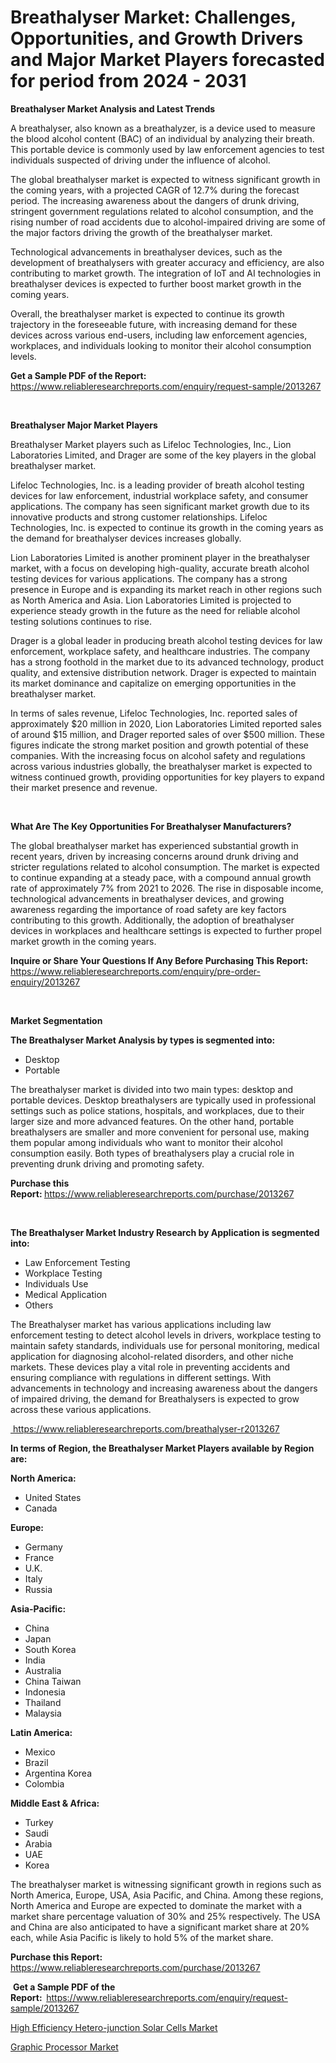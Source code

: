 <p><h1>Breathalyser Market: Challenges, Opportunities, and Growth Drivers and Major Market Players forecasted for period from 2024 - 2031</h1></p><p><strong>Breathalyser Market Analysis and Latest Trends</strong></p>
<p><p>A breathalyser, also known as a breathalyzer, is a device used to measure the blood alcohol content (BAC) of an individual by analyzing their breath. This portable device is commonly used by law enforcement agencies to test individuals suspected of driving under the influence of alcohol.</p><p>The global breathalyser market is expected to witness significant growth in the coming years, with a projected CAGR of 12.7% during the forecast period. The increasing awareness about the dangers of drunk driving, stringent government regulations related to alcohol consumption, and the rising number of road accidents due to alcohol-impaired driving are some of the major factors driving the growth of the breathalyser market.</p><p>Technological advancements in breathalyser devices, such as the development of breathalysers with greater accuracy and efficiency, are also contributing to market growth. The integration of IoT and AI technologies in breathalyser devices is expected to further boost market growth in the coming years.</p><p>Overall, the breathalyser market is expected to continue its growth trajectory in the foreseeable future, with increasing demand for these devices across various end-users, including law enforcement agencies, workplaces, and individuals looking to monitor their alcohol consumption levels.</p></p>
<p><strong>Get a Sample PDF of the Report:&nbsp;</strong> <a href="https://www.reliableresearchreports.com/enquiry/request-sample/2013267">https://www.reliableresearchreports.com/enquiry/request-sample/2013267</a></p>
<p>&nbsp;</p>
<p><strong>Breathalyser Major Market Players</strong></p>
<p><p>Breathalyser Market players such as Lifeloc Technologies, Inc., Lion Laboratories Limited, and Drager are some of the key players in the global breathalyser market.</p><p>Lifeloc Technologies, Inc. is a leading provider of breath alcohol testing devices for law enforcement, industrial workplace safety, and consumer applications. The company has seen significant market growth due to its innovative products and strong customer relationships. Lifeloc Technologies, Inc. is expected to continue its growth in the coming years as the demand for breathalyser devices increases globally.</p><p>Lion Laboratories Limited is another prominent player in the breathalyser market, with a focus on developing high-quality, accurate breath alcohol testing devices for various applications. The company has a strong presence in Europe and is expanding its market reach in other regions such as North America and Asia. Lion Laboratories Limited is projected to experience steady growth in the future as the need for reliable alcohol testing solutions continues to rise.</p><p>Drager is a global leader in producing breath alcohol testing devices for law enforcement, workplace safety, and healthcare industries. The company has a strong foothold in the market due to its advanced technology, product quality, and extensive distribution network. Drager is expected to maintain its market dominance and capitalize on emerging opportunities in the breathalyser market.</p><p>In terms of sales revenue, Lifeloc Technologies, Inc. reported sales of approximately $20 million in 2020, Lion Laboratories Limited reported sales of around $15 million, and Drager reported sales of over $500 million. These figures indicate the strong market position and growth potential of these companies. With the increasing focus on alcohol safety and regulations across various industries globally, the breathalyser market is expected to witness continued growth, providing opportunities for key players to expand their market presence and revenue.</p></p>
<p>&nbsp;</p>
<p><strong>What Are The Key Opportunities For Breathalyser Manufacturers?</strong></p>
<p><p>The global breathalyser market has experienced substantial growth in recent years, driven by increasing concerns around drunk driving and stricter regulations related to alcohol consumption. The market is expected to continue expanding at a steady pace, with a compound annual growth rate of approximately 7% from 2021 to 2026. The rise in disposable income, technological advancements in breathalyser devices, and growing awareness regarding the importance of road safety are key factors contributing to this growth. Additionally, the adoption of breathalyser devices in workplaces and healthcare settings is expected to further propel market growth in the coming years.</p></p>
<p><strong>Inquire or Share Your Questions If Any Before Purchasing This Report:</strong> <a href="https://www.reliableresearchreports.com/enquiry/pre-order-enquiry/2013267">https://www.reliableresearchreports.com/enquiry/pre-order-enquiry/2013267</a></p>
<p>&nbsp;</p>
<p><strong>Market Segmentation</strong></p>
<p><strong>The Breathalyser Market Analysis by types is segmented into:</strong></p>
<p><ul><li>Desktop</li><li>Portable</li></ul></p>
<p><p>The breathalyser market is divided into two main types: desktop and portable devices. Desktop breathalysers are typically used in professional settings such as police stations, hospitals, and workplaces, due to their larger size and more advanced features. On the other hand, portable breathalysers are smaller and more convenient for personal use, making them popular among individuals who want to monitor their alcohol consumption easily. Both types of breathalysers play a crucial role in preventing drunk driving and promoting safety.</p></p>
<p><strong>Purchase this Report:&nbsp;</strong><a href="https://www.reliableresearchreports.com/purchase/2013267">https://www.reliableresearchreports.com/purchase/2013267</a></p>
<p>&nbsp;</p>
<p><strong>The Breathalyser Market Industry Research by Application is segmented into:</strong></p>
<p><ul><li>Law Enforcement Testing</li><li>Workplace Testing</li><li>Individuals Use</li><li>Medical Application</li><li>Others</li></ul></p>
<p><p>The Breathalyser market has various applications including law enforcement testing to detect alcohol levels in drivers, workplace testing to maintain safety standards, individuals use for personal monitoring, medical application for diagnosing alcohol-related disorders, and other niche markets. These devices play a vital role in preventing accidents and ensuring compliance with regulations in different settings. With advancements in technology and increasing awareness about the dangers of impaired driving, the demand for Breathalysers is expected to grow across these various applications.</p></p>
<p><a href="https://www.reliableresearchreports.com/breathalyser-r2013267">&nbsp;https://www.reliableresearchreports.com/breathalyser-r2013267</a></p>
<p><strong>In terms of Region, the Breathalyser Market Players available by Region are:</strong></p>
<p>
    <p> <strong> North America: </strong>
        <ul>
            <li>United States</li>
            <li>Canada</li>
        </ul>
        </p> 
    <p> <strong> Europe: </strong>
        <ul>
            <li>Germany</li>
            <li>France</li>
            <li>U.K.</li>
            <li>Italy</li>
            <li>Russia</li>
        </ul>
        </p> 
    <p> <strong> Asia-Pacific: </strong>
        <ul>
            <li>China</li>
            <li>Japan</li>
            <li>South Korea</li>
            <li>India</li>
            <li>Australia</li>
            <li>China Taiwan</li>
            <li>Indonesia</li>
            <li>Thailand</li>
            <li>Malaysia</li>
        </ul>
        </p> 
    <p> <strong> Latin America: </strong>
        <ul>
            <li>Mexico</li>
            <li>Brazil</li>
            <li>Argentina Korea</li>
            <li>Colombia</li>
        </ul>
        </p> 
    <p> <strong> Middle East & Africa: </strong>
        <ul>
            <li>Turkey</li>
            <li>Saudi</li>
            <li>Arabia</li>
            <li>UAE</li>
            <li>Korea</li>
        </ul>
    </p>
    </p>
<p><p>The breathalyser market is witnessing significant growth in regions such as North America, Europe, USA, Asia Pacific, and China. Among these regions, North America and Europe are expected to dominate the market with a market share percentage valuation of 30% and 25% respectively. The USA and China are also anticipated to have a significant market share at 20% each, while Asia Pacific is likely to hold 5% of the market share.</p></p>
<p><strong>Purchase this Report: </strong><a href="https://www.reliableresearchreports.com/purchase/2013267">https://www.reliableresearchreports.com/purchase/2013267</a></p>
<p>&nbsp;<strong>Get a Sample PDF of the Report:&nbsp;&nbsp;</strong><a href="https://www.reliableresearchreports.com/enquiry/request-sample/2013267">https://www.reliableresearchreports.com/enquiry/request-sample/2013267</a></p>
<p><strong></strong></p>
<p><p><a href="https://github.com/perkinscortes152/Market-Research-Report-List-1/blob/main/high-efficiency-hetero-junction-solar-cells-market.md">High Efficiency Hetero-junction Solar Cells Market</a></p><p><a href="https://issuu.com/reportprime-2/docs/graphic-processor-market-size-2030.pptx">Graphic Processor Market</a></p></p>